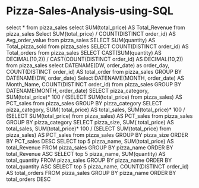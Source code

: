 # Pizza-Sales-Analysis-using-SQL
select * from pizza_sales
select SUM(total_price) AS Total_Revenue from pizza_sales
Select SUM(total_price) / COUNT(DISTINCT order_id) AS Avg_order_value from pizza_sales
SELECT SUM(quantity) AS Total_pizza_sold from pizza_sales
SELECT COUNT(DISTINCT order_id) AS Total_orders from pizza_sales
SELECT CAST(SUM(quantity) AS DECIMAL(10,2)) / 
CAST(COUNT(DISTINCT order_id) AS DECIMAL(10,2)) from pizza_sales
select DATENAME(DW, order_date) as order_day, COUNT(DISTINCT order_id) AS total_order from pizza_sales
GROUP BY DATENAME(DW, order_date)
Select DATENAME(MONTH, order_date) AS Month_Name, COUNT(DISTINCT order_id) from 
pizza_sales
GROUP BY DATENAME(MONTH, order_date)
SELECT pizza_category, SUM(total_price)* 100 / (SELECT SUM(total_price) 
from pizza_sales) AS PCT_sales from pizza_sales
GROUP BY pizza_category
SELECT pizza_category, SUM( total_price) AS total_sales, SUM(total_price)* 100 / (SELECT SUM(total_price) 
from pizza_sales) AS PCT_sales from pizza_sales
GROUP BY pizza_category
SELECT pizza_size, SUM( total_price) AS total_sales, SUM(total_price)* 100 / (SELECT SUM(total_price) 
from pizza_sales) AS PCT_sales from pizza_sales
GROUP BY pizza_size
ORDER BY PCT_sales DESC
SELECT  top 5 pizza_name, SUM(total_price) AS total_Revenue FROM pizza_sales
GROUP BY pizza_name
ORDER BY total_Revenue ASC
SELECT  top 5 pizza_name, SUM(quantity) AS total_quantity FROM pizza_sales
GROUP BY pizza_name
ORDER BY total_quantity ASC
SELECT  top 5 pizza_name, COUNT(DISTINCT order_id) AS total_orders FROM pizza_sales
GROUP BY pizza_name
ORDER BY total_orders DESC
